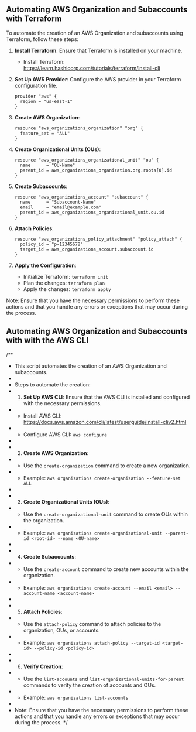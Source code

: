 ## Automating AWS Organization and Subaccounts with Terraform

To automate the creation of an AWS Organization and subaccounts using Terraform, follow these steps:

1. **Install Terraform**: Ensure that Terraform is installed on your machine.
    - Install Terraform: https://learn.hashicorp.com/tutorials/terraform/install-cli

2. **Set Up AWS Provider**: Configure the AWS provider in your Terraform configuration file.
    ```hcl
    provider "aws" {
      region = "us-east-1"
    }
    ```

3. **Create AWS Organization**:
    ```hcl
    resource "aws_organizations_organization" "org" {
      feature_set = "ALL"
    }
    ```

4. **Create Organizational Units (OUs)**:
    ```hcl
    resource "aws_organizations_organizational_unit" "ou" {
      name      = "OU-Name"
      parent_id = aws_organizations_organization.org.roots[0].id
    }
    ```

5. **Create Subaccounts**:
    ```hcl
    resource "aws_organizations_account" "subaccount" {
      name      = "Subaccount-Name"
      email     = "email@example.com"
      parent_id = aws_organizations_organizational_unit.ou.id
    }
    ```

6. **Attach Policies**:
    ```hcl
    resource "aws_organizations_policy_attachment" "policy_attach" {
      policy_id = "p-12345678"
      target_id = aws_organizations_account.subaccount.id
    }
    ```

7. **Apply the Configuration**:
    - Initialize Terraform: `terraform init`
    - Plan the changes: `terraform plan`
    - Apply the changes: `terraform apply`

Note: Ensure that you have the necessary permissions to perform these actions and that you handle any errors or exceptions that may occur during the process.

## Automating AWS Organization and Subaccounts with with the AWS CLI 

/**
 * This script automates the creation of an AWS Organization and subaccounts.
 * 
 * Steps to automate the creation:
 * 1. **Set Up AWS CLI**: Ensure that the AWS CLI is installed and configured with the necessary permissions.
 *    - Install AWS CLI: https://docs.aws.amazon.com/cli/latest/userguide/install-cliv2.html
 *    - Configure AWS CLI: `aws configure`
 * 
 * 2. **Create AWS Organization**:
 *    - Use the `create-organization` command to create a new organization.
 *    - Example: `aws organizations create-organization --feature-set ALL`
 * 
 * 3. **Create Organizational Units (OUs)**:
 *    - Use the `create-organizational-unit` command to create OUs within the organization.
 *    - Example: `aws organizations create-organizational-unit --parent-id <root-id> --name <OU-name>`
 * 
 * 4. **Create Subaccounts**:
 *    - Use the `create-account` command to create new accounts within the organization.
 *    - Example: `aws organizations create-account --email <email> --account-name <account-name>`
 * 
 * 5. **Attach Policies**:
 *    - Use the `attach-policy` command to attach policies to the organization, OUs, or accounts.
 *    - Example: `aws organizations attach-policy --target-id <target-id> --policy-id <policy-id>`
 * 
 * 6. **Verify Creation**:
 *    - Use the `list-accounts` and `list-organizational-units-for-parent` commands to verify the creation of accounts and OUs.
 *    - Example: `aws organizations list-accounts`
 * 
 * Note: Ensure that you have the necessary permissions to perform these actions and that you handle any errors or exceptions that may occur during the process.
 */

